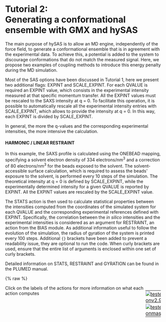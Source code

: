 # Tutorial 2:<br> Generating a conformational ensemble with GMX and hySAS
The main purpose of hySAS is to allow an MD engine, independently of the force field, to generate a conformational ensemble that is in agreement with the experimental data. To achieve this, a potential is added to the system to discourage conformations that do not match the measured signal. Here, we propose two examples of coupling methods to introduce this energy penalty during the MD simulation.

Most of the SAS options have been discussed in Tutorial 1, here we present two additional flags: EXPINT and SCALE_EXPINT. For each QVALUE is required an EXPINT value, which consists in the experimental intensity measured at that specific momentum transfer. All the EXPINT values must be rescaled to the SAXS intensity at q = 0. To facilitate this operation, it is possible to automatically rescale all the experimental intensity entries with SCALE_EXPINT, which allows to provide the intensity at q = 0. In this way, each EXPINT is divided by SCALE_EXPINT.

In general, the more the q-values and the corresponding experimental intensities, the more intensive the calculation.

#### HARMONIC / LINEAR RESTRAINT

In this example, the SAXS profile is calculated using the ONEBEAD mapping, specifying a solvent electron density of 334 electrons/nm<sup>3</sup> and a correction of 80 electrons/nm<sup>3</sup> for the beads exposed to the solvent. The solvent-accessible surface calculation, which is required to assess the beads' exposure to the solvent, is performed every 10 steps of the simulation. The theoretical intensity at q = 0 is defined by SCALE_EXPINT, while the experimentally determined intensity for a given QVALUE is reported by EXPINT. All the EXPINT values are rescaled by the SCALE_EXPINT value.

The STATS action is then used to calculate statistical properties between the intensities computed from the coordinates of the simulated system for each QVALUE and the corresponding experimental references defined with EXPINT. Specifically, the correlation between the *in silico* intensities and the experimental intensities is considered as an argument for RESTRAINT, an action from the BIAS module. As additional information useful to follow the evolution of the simulation, the radius of gyration of the system is printed every 100 steps. Additional `{}` brackets have been added to prevent a readability issue, they are optional to run the code. When curly brackets are used, ensure that the entire list of arguments is enclosed within one set of curly brackets.

Detailed information on STATS, RESTRAINT and GYRATION can be found in the PLUMED manual.

{% raw %}
<div style="width: 100%; float:left">
<div style="width: 90%; float:left" id="value_details_02.md_working_1.dat"> Click on the labels of the actions for more information on what each action computes </div>
<div style="width: 10%; float:left"><table><tr><td style="padding:1px"><a href="02.md_working_1.dat.plumed.stderr"><img src="https://img.shields.io/badge/v2.9-passing-green.svg" alt="tested onv2.9" /></a></td></tr><tr><td style="padding:1px"><a href="02.md_working_1.dat.plumed_master.stderr"><img src="https://img.shields.io/badge/master-passing-green.svg" alt="tested onmaster" /></a></td></tr></table></div></div>
<pre style="width=97%;">
<div class="tooltip" style="color:green">MOLINFO<div class="right">This command is used to provide information on the molecules that are present in your system. <a href="https://www.plumed.org/doc-master/user-doc/html/_m_o_l_i_n_f_o.html" style="color:green">More details</a><i></i></div></div> <div class="tooltip">STRUCTURE<div class="right">a file in pdb format containing a reference structure<i></i></div></div>=template_AA.pdb
<br/><span id="02.md_working_1.datdefSAXS_short"><span style="display:none;" id="02.md_working_1.dat">The MOLINFO action with label <b></b> calculates something</span><div class="tooltip" style="color:green">SAXS<div class="right">Calculates SAXS intensity. This action has <a class="toggler" href='javascript:;' onclick='toggleDisplay("02.md_working_1.datdefSAXS");'>hidden defaults</a>. <a href="https://www.plumed.org/doc-master/user-doc/html/_s_a_x_s.html">More details</a><i></i></div></div> ...
        <div class="tooltip">LABEL<div class="right">a label for the action so that its output can be referenced in the input to other actions<i></i></div></div>=<b name="02.md_working_1.datSAXS" onclick='showPath("02.md_working_1.dat","02.md_working_1.datSAXS","02.md_working_1.datSAXS","black")'>SAXS</b><span style="display:none;" id="02.md_working_1.datSAXS">The SAXS action with label <b>SAXS</b> calculates the following quantities:<table  align="center" frame="void" width="95%" cellpadding="5%"><tr><td width="5%"><b> Quantity </b>  </td><td width="5%"><b> Type </b>  </td><td><b> Description </b> </td></tr><tr><td width="5%">SAXS.q-0</td><td width="5%"><font color="black">scalar</font></td><td>The # SAXS of q  This is the 0th of these quantities</td></tr><tr><td width="5%">SAXS.q-1</td><td width="5%"><font color="black">scalar</font></td><td>The # SAXS of q  This is the 1th of these quantities</td></tr><tr><td width="5%">SAXS.q-2</td><td width="5%"><font color="black">scalar</font></td><td>The # SAXS of q  This is the 2th of these quantities</td></tr><tr><td width="5%">SAXS.q-3</td><td width="5%"><font color="black">scalar</font></td><td>The # SAXS of q  This is the 3th of these quantities</td></tr><tr><td width="5%">SAXS.q-4</td><td width="5%"><font color="black">scalar</font></td><td>The # SAXS of q  This is the 4th of these quantities</td></tr><tr><td width="5%">SAXS.q-5</td><td width="5%"><font color="black">scalar</font></td><td>The # SAXS of q  This is the 5th of these quantities</td></tr><tr><td width="5%">SAXS.q-6</td><td width="5%"><font color="black">scalar</font></td><td>The # SAXS of q  This is the 6th of these quantities</td></tr><tr><td width="5%">SAXS.q-7</td><td width="5%"><font color="black">scalar</font></td><td>The # SAXS of q  This is the 7th of these quantities</td></tr><tr><td width="5%">SAXS.q-8</td><td width="5%"><font color="black">scalar</font></td><td>The # SAXS of q  This is the 8th of these quantities</td></tr><tr><td width="5%">SAXS.q-9</td><td width="5%"><font color="black">scalar</font></td><td>The # SAXS of q  This is the 9th of these quantities</td></tr><tr><td width="5%">SAXS.q-10</td><td width="5%"><font color="black">scalar</font></td><td>The # SAXS of q  This is the 10th of these quantities</td></tr><tr><td width="5%">SAXS.q-11</td><td width="5%"><font color="black">scalar</font></td><td>The # SAXS of q  This is the 11th of these quantities</td></tr><tr><td width="5%">SAXS.q-12</td><td width="5%"><font color="black">scalar</font></td><td>The # SAXS of q  This is the 12th of these quantities</td></tr><tr><td width="5%">SAXS.exp-0</td><td width="5%"><font color="black">scalar</font></td><td>The # experimental intensity  This is the 0th of these quantities</td></tr><tr><td width="5%">SAXS.exp-1</td><td width="5%"><font color="black">scalar</font></td><td>The # experimental intensity  This is the 1th of these quantities</td></tr><tr><td width="5%">SAXS.exp-2</td><td width="5%"><font color="black">scalar</font></td><td>The # experimental intensity  This is the 2th of these quantities</td></tr><tr><td width="5%">SAXS.exp-3</td><td width="5%"><font color="black">scalar</font></td><td>The # experimental intensity  This is the 3th of these quantities</td></tr><tr><td width="5%">SAXS.exp-4</td><td width="5%"><font color="black">scalar</font></td><td>The # experimental intensity  This is the 4th of these quantities</td></tr><tr><td width="5%">SAXS.exp-5</td><td width="5%"><font color="black">scalar</font></td><td>The # experimental intensity  This is the 5th of these quantities</td></tr><tr><td width="5%">SAXS.exp-6</td><td width="5%"><font color="black">scalar</font></td><td>The # experimental intensity  This is the 6th of these quantities</td></tr><tr><td width="5%">SAXS.exp-7</td><td width="5%"><font color="black">scalar</font></td><td>The # experimental intensity  This is the 7th of these quantities</td></tr><tr><td width="5%">SAXS.exp-8</td><td width="5%"><font color="black">scalar</font></td><td>The # experimental intensity  This is the 8th of these quantities</td></tr><tr><td width="5%">SAXS.exp-9</td><td width="5%"><font color="black">scalar</font></td><td>The # experimental intensity  This is the 9th of these quantities</td></tr><tr><td width="5%">SAXS.exp-10</td><td width="5%"><font color="black">scalar</font></td><td>The # experimental intensity  This is the 10th of these quantities</td></tr><tr><td width="5%">SAXS.exp-11</td><td width="5%"><font color="black">scalar</font></td><td>The # experimental intensity  This is the 11th of these quantities</td></tr><tr><td width="5%">SAXS.exp-12</td><td width="5%"><font color="black">scalar</font></td><td>The # experimental intensity  This is the 12th of these quantities</td></tr></table></span>
        <div class="tooltip">ATOMS<div class="right">The atoms to be included in the calculation, e<i></i></div></div>=1-11878
        <div class="tooltip">ONEBEAD<div class="right"> calculate SAXS for a single bead model<i></i></div></div>
        <div class="tooltip">TEMPLATE<div class="right"> A PDB file is required for ONEBEAD mapping<i></i></div></div>=template_AA.pdb
        <span style="color:blue" class="comment">#GPU            #This flag requires PLUMED to be compiled with Arrayfire</span>
        <div class="tooltip">SOLVDENS<div class="right"> Density of the solvent to be used for the correction of atomistic form factors<i></i></div></div>=0.334
        <div class="tooltip">SOLVATION_CORRECTION<div class="right"> Solvation layer electron density correction (ONEBEAD only)<i></i></div></div>=0.080
        <div class="tooltip">SOLVATION_STRIDE<div class="right"> Number of steps between every new residues solvation estimation via LCPO (ONEBEAD only)<i></i></div></div>=10
        <div class="tooltip">SASA_CUTOFF<div class="right"> SASA value to consider a residue as exposed to the solvent (ONEBEAD only)<i></i></div></div>=0.7
        <div class="tooltip">SCALE_EXPINT<div class="right"> Scaling value for experimental data normalization<i></i></div></div>=0.281543E+00

<div class="tooltip">QVALUE1<div class="right">Selected scattering lengths in inverse angstroms are given as QVALUE1, QVALUE2, <i></i></div></div>=0.00444189      <div class="tooltip">EXPINT1<div class="right">Add an experimental value for each q value<i></i></div></div>=0.279832E+00
<div class="tooltip">QVALUE2<div class="right">Selected scattering lengths in inverse angstroms are given as QVALUE1, QVALUE2, <i></i></div></div>=0.0133257       <div class="tooltip">EXPINT2<div class="right">Add an experimental value for each q value<i></i></div></div>=0.266507E+00
<div class="tooltip">QVALUE3<div class="right">Selected scattering lengths in inverse angstroms are given as QVALUE1, QVALUE2, <i></i></div></div>=0.0222823       <div class="tooltip">EXPINT3<div class="right">Add an experimental value for each q value<i></i></div></div>=0.241456E+00
<div class="tooltip">QVALUE4<div class="right">Selected scattering lengths in inverse angstroms are given as QVALUE1, QVALUE2, <i></i></div></div>=0.0312965       <div class="tooltip">EXPINT4<div class="right">Add an experimental value for each q value<i></i></div></div>=0.207871E+00
<div class="tooltip">QVALUE5<div class="right">Selected scattering lengths in inverse angstroms are given as QVALUE1, QVALUE2, <i></i></div></div>=0.0402661       <div class="tooltip">EXPINT5<div class="right">Add an experimental value for each q value<i></i></div></div>=0.170297E+00
<div class="tooltip">QVALUE6<div class="right">Selected scattering lengths in inverse angstroms are given as QVALUE1, QVALUE2, <i></i></div></div>=0.0534267       <div class="tooltip">EXPINT6<div class="right">Add an experimental value for each q value<i></i></div></div>=0.116142E+00
<div class="tooltip">QVALUE7<div class="right">Selected scattering lengths in inverse angstroms are given as QVALUE1, QVALUE2, <i></i></div></div>=0.0786047       <div class="tooltip">EXPINT7<div class="right">Add an experimental value for each q value<i></i></div></div>=0.427377E-01
<div class="tooltip">QVALUE8<div class="right">Selected scattering lengths in inverse angstroms are given as QVALUE1, QVALUE2, <i></i></div></div>=0.103746        <div class="tooltip">EXPINT8<div class="right">Add an experimental value for each q value<i></i></div></div>=0.143592E-01
<div class="tooltip">QVALUE9<div class="right">Selected scattering lengths in inverse angstroms are given as QVALUE1, QVALUE2, <i></i></div></div>=0.128888        <div class="tooltip">EXPINT9<div class="right">Add an experimental value for each q value<i></i></div></div>=0.775681E-02
<div class="tooltip">QVALUE10<div class="right">Selected scattering lengths in inverse angstroms are given as QVALUE1, QVALUE2, <i></i></div></div>=0.153991       <div class="tooltip">EXPINT10<div class="right">Add an experimental value for each q value<i></i></div></div>=0.564444E-02
<div class="tooltip">QVALUE11<div class="right">Selected scattering lengths in inverse angstroms are given as QVALUE1, QVALUE2, <i></i></div></div>=0.179113       <div class="tooltip">EXPINT11<div class="right">Add an experimental value for each q value<i></i></div></div>=0.395988E-02
<div class="tooltip">QVALUE12<div class="right">Selected scattering lengths in inverse angstroms are given as QVALUE1, QVALUE2, <i></i></div></div>=0.20428        <div class="tooltip">EXPINT12<div class="right">Add an experimental value for each q value<i></i></div></div>=0.324523E-02
<div class="tooltip">QVALUE13<div class="right">Selected scattering lengths in inverse angstroms are given as QVALUE1, QVALUE2, <i></i></div></div>=0.229423       <div class="tooltip">EXPINT13<div class="right">Add an experimental value for each q value<i></i></div></div>=0.321736E-02
... SAXS
</span><span id="02.md_working_1.datdefSAXS_long" style="display:none;"><div class="tooltip" style="color:green">SAXS<div class="right">Calculates SAXS intensity. This action uses the <a class="toggler" href='javascript:;' onclick='toggleDisplay("02.md_working_1.datdefSAXS");'>defaults shown here</a>. <a href="https://www.plumed.org/doc-master/user-doc/html/_s_a_x_s.html">More details</a><i></i></div></div> ...
        <div class="tooltip">LABEL<div class="right">a label for the action so that its output can be referenced in the input to other actions<i></i></div></div>=<b name="02.md_working_1.datSAXS" onclick='showPath("02.md_working_1.dat","02.md_working_1.datSAXS","02.md_working_1.datSAXS","black")'>SAXS</b>
        <div class="tooltip">ATOMS<div class="right">The atoms to be included in the calculation, e<i></i></div></div>=1-11878
        <div class="tooltip">ONEBEAD<div class="right"> calculate SAXS for a single bead model<i></i></div></div>
        <div class="tooltip">TEMPLATE<div class="right"> A PDB file is required for ONEBEAD mapping<i></i></div></div>=template_AA.pdb
        <span style="color:blue" class="comment">#GPU            #This flag requires PLUMED to be compiled with Arrayfire</span>
        <div class="tooltip">SOLVDENS<div class="right"> Density of the solvent to be used for the correction of atomistic form factors<i></i></div></div>=0.334
        <div class="tooltip">SOLVATION_CORRECTION<div class="right"> Solvation layer electron density correction (ONEBEAD only)<i></i></div></div>=0.080
        <div class="tooltip">SOLVATION_STRIDE<div class="right"> Number of steps between every new residues solvation estimation via LCPO (ONEBEAD only)<i></i></div></div>=10
        <div class="tooltip">SASA_CUTOFF<div class="right"> SASA value to consider a residue as exposed to the solvent (ONEBEAD only)<i></i></div></div>=0.7
        <div class="tooltip">SCALE_EXPINT<div class="right"> Scaling value for experimental data normalization<i></i></div></div>=0.281543E+00

<div class="tooltip">QVALUE1<div class="right">Selected scattering lengths in inverse angstroms are given as QVALUE1, QVALUE2, <i></i></div></div>=0.00444189      <div class="tooltip">EXPINT1<div class="right">Add an experimental value for each q value<i></i></div></div>=0.279832E+00
<div class="tooltip">QVALUE2<div class="right">Selected scattering lengths in inverse angstroms are given as QVALUE1, QVALUE2, <i></i></div></div>=0.0133257       <div class="tooltip">EXPINT2<div class="right">Add an experimental value for each q value<i></i></div></div>=0.266507E+00
<div class="tooltip">QVALUE3<div class="right">Selected scattering lengths in inverse angstroms are given as QVALUE1, QVALUE2, <i></i></div></div>=0.0222823       <div class="tooltip">EXPINT3<div class="right">Add an experimental value for each q value<i></i></div></div>=0.241456E+00
<div class="tooltip">QVALUE4<div class="right">Selected scattering lengths in inverse angstroms are given as QVALUE1, QVALUE2, <i></i></div></div>=0.0312965       <div class="tooltip">EXPINT4<div class="right">Add an experimental value for each q value<i></i></div></div>=0.207871E+00
<div class="tooltip">QVALUE5<div class="right">Selected scattering lengths in inverse angstroms are given as QVALUE1, QVALUE2, <i></i></div></div>=0.0402661       <div class="tooltip">EXPINT5<div class="right">Add an experimental value for each q value<i></i></div></div>=0.170297E+00
<div class="tooltip">QVALUE6<div class="right">Selected scattering lengths in inverse angstroms are given as QVALUE1, QVALUE2, <i></i></div></div>=0.0534267       <div class="tooltip">EXPINT6<div class="right">Add an experimental value for each q value<i></i></div></div>=0.116142E+00
<div class="tooltip">QVALUE7<div class="right">Selected scattering lengths in inverse angstroms are given as QVALUE1, QVALUE2, <i></i></div></div>=0.0786047       <div class="tooltip">EXPINT7<div class="right">Add an experimental value for each q value<i></i></div></div>=0.427377E-01
<div class="tooltip">QVALUE8<div class="right">Selected scattering lengths in inverse angstroms are given as QVALUE1, QVALUE2, <i></i></div></div>=0.103746        <div class="tooltip">EXPINT8<div class="right">Add an experimental value for each q value<i></i></div></div>=0.143592E-01
<div class="tooltip">QVALUE9<div class="right">Selected scattering lengths in inverse angstroms are given as QVALUE1, QVALUE2, <i></i></div></div>=0.128888        <div class="tooltip">EXPINT9<div class="right">Add an experimental value for each q value<i></i></div></div>=0.775681E-02
<div class="tooltip">QVALUE10<div class="right">Selected scattering lengths in inverse angstroms are given as QVALUE1, QVALUE2, <i></i></div></div>=0.153991       <div class="tooltip">EXPINT10<div class="right">Add an experimental value for each q value<i></i></div></div>=0.564444E-02
<div class="tooltip">QVALUE11<div class="right">Selected scattering lengths in inverse angstroms are given as QVALUE1, QVALUE2, <i></i></div></div>=0.179113       <div class="tooltip">EXPINT11<div class="right">Add an experimental value for each q value<i></i></div></div>=0.395988E-02
<div class="tooltip">QVALUE12<div class="right">Selected scattering lengths in inverse angstroms are given as QVALUE1, QVALUE2, <i></i></div></div>=0.20428        <div class="tooltip">EXPINT12<div class="right">Add an experimental value for each q value<i></i></div></div>=0.324523E-02
<div class="tooltip">QVALUE13<div class="right">Selected scattering lengths in inverse angstroms are given as QVALUE1, QVALUE2, <i></i></div></div>=0.229423       <div class="tooltip">EXPINT13<div class="right">Add an experimental value for each q value<i></i></div></div>=0.321736E-02
 <div class="tooltip">NOISETYPE<div class="right"> functional form of the noise (GAUSS,MGAUSS,OUTLIERS,MOUTLIERS,GENERIC)<i></i></div></div>=MGAUSS <div class="tooltip">WRITE_STRIDE<div class="right"> write the status to a file every N steps, this can be used for restart/continuation<i></i></div></div>=10000 <div class="tooltip">OPTSIGMAMEAN<div class="right"> Set to NONE/SEM to manually set sigma mean, or to estimate it on the fly<i></i></div></div>=NONE <div class="tooltip">SIGMA0<div class="right"> initial value of the uncertainty parameter<i></i></div></div>=1.0 <div class="tooltip">SIGMA_MIN<div class="right"> minimum value of the uncertainty parameter<i></i></div></div>=0.0 <div class="tooltip">SIGMA_MAX<div class="right"> maximum value of the uncertainty parameter<i></i></div></div>=10 <div class="tooltip">DEVICEID<div class="right"> Identifier of the GPU to be used<i></i></div></div>=-1 <div class="tooltip">DEUTER_CONC<div class="right"> Fraction of deuterated solvent<i></i></div></div>=0 <div class="tooltip">N<div class="right"> Number of points in the resolution function integral<i></i></div></div>=10
... SAXS
</span><br/><span style="color:blue" class="comment">#### INFO  ####</span>
<b name="02.md_working_1.datst_saxs" onclick='showPath("02.md_working_1.dat","02.md_working_1.datst_saxs","02.md_working_1.datst_saxs","black")'>st_saxs</b><span style="display:none;" id="02.md_working_1.datst_saxs">The STATS action with label <b>st_saxs</b> calculates the following quantities:<table  align="center" frame="void" width="95%" cellpadding="5%"><tr><td width="5%"><b> Quantity </b>  </td><td width="5%"><b> Type </b>  </td><td><b> Description </b> </td></tr><tr><td width="5%">st_saxs.sqdevsum</td><td width="5%"><font color="black">scalar</font></td><td>the sum of the squared deviations between arguments and parameters</td></tr><tr><td width="5%">st_saxs.corr</td><td width="5%"><font color="black">scalar</font></td><td>the correlation between arguments and parameters</td></tr><tr><td width="5%">st_saxs.slope</td><td width="5%"><font color="black">scalar</font></td><td>the slope of a linear fit between arguments and parameters</td></tr><tr><td width="5%">st_saxs.intercept</td><td width="5%"><font color="black">scalar</font></td><td>the intercept of a linear fit between arguments and parameters</td></tr></table></span>: <div class="tooltip" style="color:green">STATS<div class="right">Calculates statistical properties of a set of collective variables with respect to a set of reference values. <a href="https://www.plumed.org/doc-master/user-doc/html/_s_t_a_t_s.html" style="color:green">More details</a><i></i></div></div> <div class="tooltip">ARG<div class="right">the input for this action is the scalar output from one or more other actions<i></i></div></div>={(SAXS\.q-.*)} <div class="tooltip">PARARG<div class="right">the input for this action is the scalar output from one or more other actions without derivatives<i></i></div></div>={(SAXS\.exp-.*)}
<b name="02.md_working_1.datrg_saxs" onclick='showPath("02.md_working_1.dat","02.md_working_1.datrg_saxs","02.md_working_1.datrg_saxs","black")'>rg_saxs</b><span style="display:none;" id="02.md_working_1.datrg_saxs">The GYRATION action with label <b>rg_saxs</b> calculates the following quantities:<table  align="center" frame="void" width="95%" cellpadding="5%"><tr><td width="5%"><b> Quantity </b>  </td><td width="5%"><b> Type </b>  </td><td><b> Description </b> </td></tr><tr><td width="5%">rg_saxs</td><td width="5%"><font color="black">scalar</font></td><td>the radius of gyration</td></tr></table></span>: <div class="tooltip" style="color:green">GYRATION<div class="right">Calculate the radius of gyration, or other properties related to it. <a href="https://www.plumed.org/doc-master/user-doc/html/_g_y_r_a_t_i_o_n.html" style="color:green">More details</a><i></i></div></div> <div class="tooltip">TYPE<div class="right"> The type of calculation relative to the Gyration Tensor you want to perform<i></i></div></div>=RADIUS <div class="tooltip">ATOMS<div class="right">the group of atoms that you are calculating the Gyration Tensor for<i></i></div></div>=1-11878
<br/><span style="color:blue" class="comment">#### RESTRAINTS ####</span>
<div class="tooltip" style="color:green">RESTRAINT<div class="right">Adds harmonic and/or linear restraints on one or more variables. <a href="https://www.plumed.org/doc-master/user-doc/html/_r_e_s_t_r_a_i_n_t.html" style="color:green">More details</a><i></i></div></div> <div class="tooltip">ARG<div class="right">the arguments on which the bias is acting<i></i></div></div>=<b name="02.md_working_1.datst_saxs">st_saxs.corr</b> <div class="tooltip">AT<div class="right">the position of the restraint<i></i></div></div>=1 <div class="tooltip">KAPPA<div class="right"> specifies that the restraint is harmonic and what the values of the force constants on each of the variables are<i></i></div></div>=0 <div class="tooltip">SLOPE<div class="right"> specifies that the restraint is linear and what the values of the force constants on each of the variables are<i></i></div></div>=-10000
<br/><span style="color:blue" class="comment">#### OUT ####</span>
<div class="tooltip" style="color:green">PRINT<div class="right">Print quantities to a file. <a href="https://www.plumed.org/doc-master/user-doc/html/_p_r_i_n_t.html" style="color:green">More details</a><i></i></div></div> <div class="tooltip">ARG<div class="right">the input for this action is the scalar output from one or more other actions<i></i></div></div>=<b name="02.md_working_1.datrg_saxs">rg_saxs</b> <div class="tooltip">STRIDE<div class="right"> the frequency with which the quantities of interest should be output<i></i></div></div>=100 <div class="tooltip">FILE<div class="right">the name of the file on which to output these quantities<i></i></div></div>=GYRATION
<div class="tooltip" style="color:green">PRINT<div class="right">Print quantities to a file. <a href="https://www.plumed.org/doc-master/user-doc/html/_p_r_i_n_t.html" style="color:green">More details</a><i></i></div></div> <div class="tooltip">ARG<div class="right">the input for this action is the scalar output from one or more other actions<i></i></div></div>={st_saxs.*,(SAXS\.q-.*),(SAXS\.exp-.*)} <div class="tooltip">STRIDE<div class="right"> the frequency with which the quantities of interest should be output<i></i></div></div>=100 <div class="tooltip">FILE<div class="right">the name of the file on which to output these quantities<i></i></div></div>=STAT_SAXS
<div class="tooltip" style="color:green">PRINT<div class="right">Print quantities to a file. <a href="https://www.plumed.org/doc-master/user-doc/html/_p_r_i_n_t.html" style="color:green">More details</a><i></i></div></div> <div class="tooltip">ARG<div class="right">the input for this action is the scalar output from one or more other actions<i></i></div></div>={(SAXS\.q-.*)} <div class="tooltip">STRIDE<div class="right"> the frequency with which the quantities of interest should be output<i></i></div></div>=100 <div class="tooltip">FILE<div class="right">the name of the file on which to output these quantities<i></i></div></div>=SAXSINT
<div class="tooltip" style="color:green">PRINT<div class="right">Print quantities to a file. <a href="https://www.plumed.org/doc-master/user-doc/html/_p_r_i_n_t.html" style="color:green">More details</a><i></i></div></div> <div class="tooltip">ARG<div class="right">the input for this action is the scalar output from one or more other actions<i></i></div></div>=<b name="02.md_working_1.datst_saxs">st_saxs.corr</b> <div class="tooltip">STRIDE<div class="right"> the frequency with which the quantities of interest should be output<i></i></div></div>=100 <div class="tooltip">FILE<div class="right">the name of the file on which to output these quantities<i></i></div></div>=CORRELATION
</pre>
 {% endraw %} 

#### METAINFERENCE
Changing the coupling method does not affect the main SAXS/SANS actions, which remain unchanged. In this example we use metainference, a Bayesian replica-averaging framework that restrain the average predicted data, in this case the SAXS signal calculated from the system coordinates, to be close to the experimental observable, generating an ensemble in accordance to the maximum entropy principle. METAINFERENCE is part of the ISDB module, see the PLUMED manual and the [manuscript](https://doi.org/10.1126/sciadv.1501177) for full details.

Unlike the previous example, we do not use the SCALE_EXPINT flag because the EXPINT values have already been rescaled. In both the examples the maximum momentum transfer accepted for the ONEBEAD mapping is 0.3 Å<sup>-1</sup>.

{% raw %}
<div style="width: 100%; float:left">
<div style="width: 90%; float:left" id="value_details_02.md_working_2.dat"> Click on the labels of the actions for more information on what each action computes </div>
<div style="width: 10%; float:left"><table><tr><td style="padding:1px"><a href="02.md_working_2.dat.plumed.stderr"><img src="https://img.shields.io/badge/v2.9-passing-green.svg" alt="tested onv2.9" /></a></td></tr><tr><td style="padding:1px"><a href="02.md_working_2.dat.plumed_master.stderr"><img src="https://img.shields.io/badge/master-passing-green.svg" alt="tested onmaster" /></a></td></tr></table></div></div>
<pre style="width=97%;">
<div class="tooltip" style="color:green">MOLINFO<div class="right">This command is used to provide information on the molecules that are present in your system. <a href="https://www.plumed.org/doc-master/user-doc/html/_m_o_l_i_n_f_o.html" style="color:green">More details</a><i></i></div></div> <div class="tooltip">STRUCTURE<div class="right">a file in pdb format containing a reference structure<i></i></div></div>=template_AA.pdb
<br/><span id="02.md_working_2.datdefsaxsdata_short"><span style="display:none;" id="02.md_working_2.dat">The MOLINFO action with label <b></b> calculates something</span><div class="tooltip" style="color:green">SAXS<div class="right">Calculates SAXS intensity. This action has <a class="toggler" href='javascript:;' onclick='toggleDisplay("02.md_working_2.datdefsaxsdata");'>hidden defaults</a>. <a href="https://www.plumed.org/doc-master/user-doc/html/_s_a_x_s.html">More details</a><i></i></div></div> ...
        <div class="tooltip">LABEL<div class="right">a label for the action so that its output can be referenced in the input to other actions<i></i></div></div>=<b name="02.md_working_2.datsaxsdata" onclick='showPath("02.md_working_2.dat","02.md_working_2.datsaxsdata","02.md_working_2.datsaxsdata","black")'>saxsdata</b><span style="display:none;" id="02.md_working_2.datsaxsdata">The SAXS action with label <b>saxsdata</b> calculates the following quantities:<table  align="center" frame="void" width="95%" cellpadding="5%"><tr><td width="5%"><b> Quantity </b>  </td><td width="5%"><b> Type </b>  </td><td><b> Description </b> </td></tr><tr><td width="5%">saxsdata.q-0</td><td width="5%"><font color="black">scalar</font></td><td>The # SAXS of q  This is the 0th of these quantities</td></tr><tr><td width="5%">saxsdata.q-1</td><td width="5%"><font color="black">scalar</font></td><td>The # SAXS of q  This is the 1th of these quantities</td></tr><tr><td width="5%">saxsdata.q-2</td><td width="5%"><font color="black">scalar</font></td><td>The # SAXS of q  This is the 2th of these quantities</td></tr><tr><td width="5%">saxsdata.q-3</td><td width="5%"><font color="black">scalar</font></td><td>The # SAXS of q  This is the 3th of these quantities</td></tr><tr><td width="5%">saxsdata.q-4</td><td width="5%"><font color="black">scalar</font></td><td>The # SAXS of q  This is the 4th of these quantities</td></tr><tr><td width="5%">saxsdata.q-5</td><td width="5%"><font color="black">scalar</font></td><td>The # SAXS of q  This is the 5th of these quantities</td></tr><tr><td width="5%">saxsdata.q-6</td><td width="5%"><font color="black">scalar</font></td><td>The # SAXS of q  This is the 6th of these quantities</td></tr><tr><td width="5%">saxsdata.q-7</td><td width="5%"><font color="black">scalar</font></td><td>The # SAXS of q  This is the 7th of these quantities</td></tr><tr><td width="5%">saxsdata.q-8</td><td width="5%"><font color="black">scalar</font></td><td>The # SAXS of q  This is the 8th of these quantities</td></tr><tr><td width="5%">saxsdata.q-9</td><td width="5%"><font color="black">scalar</font></td><td>The # SAXS of q  This is the 9th of these quantities</td></tr><tr><td width="5%">saxsdata.q-10</td><td width="5%"><font color="black">scalar</font></td><td>The # SAXS of q  This is the 10th of these quantities</td></tr><tr><td width="5%">saxsdata.q-11</td><td width="5%"><font color="black">scalar</font></td><td>The # SAXS of q  This is the 11th of these quantities</td></tr><tr><td width="5%">saxsdata.q-12</td><td width="5%"><font color="black">scalar</font></td><td>The # SAXS of q  This is the 12th of these quantities</td></tr><tr><td width="5%">saxsdata.q-13</td><td width="5%"><font color="black">scalar</font></td><td>The # SAXS of q  This is the 13th of these quantities</td></tr><tr><td width="5%">saxsdata.q-14</td><td width="5%"><font color="black">scalar</font></td><td>The # SAXS of q  This is the 14th of these quantities</td></tr><tr><td width="5%">saxsdata.q-15</td><td width="5%"><font color="black">scalar</font></td><td>The # SAXS of q  This is the 15th of these quantities</td></tr><tr><td width="5%">saxsdata.q-16</td><td width="5%"><font color="black">scalar</font></td><td>The # SAXS of q  This is the 16th of these quantities</td></tr><tr><td width="5%">saxsdata.exp-0</td><td width="5%"><font color="black">scalar</font></td><td>The # experimental intensity  This is the 0th of these quantities</td></tr><tr><td width="5%">saxsdata.exp-1</td><td width="5%"><font color="black">scalar</font></td><td>The # experimental intensity  This is the 1th of these quantities</td></tr><tr><td width="5%">saxsdata.exp-2</td><td width="5%"><font color="black">scalar</font></td><td>The # experimental intensity  This is the 2th of these quantities</td></tr><tr><td width="5%">saxsdata.exp-3</td><td width="5%"><font color="black">scalar</font></td><td>The # experimental intensity  This is the 3th of these quantities</td></tr><tr><td width="5%">saxsdata.exp-4</td><td width="5%"><font color="black">scalar</font></td><td>The # experimental intensity  This is the 4th of these quantities</td></tr><tr><td width="5%">saxsdata.exp-5</td><td width="5%"><font color="black">scalar</font></td><td>The # experimental intensity  This is the 5th of these quantities</td></tr><tr><td width="5%">saxsdata.exp-6</td><td width="5%"><font color="black">scalar</font></td><td>The # experimental intensity  This is the 6th of these quantities</td></tr><tr><td width="5%">saxsdata.exp-7</td><td width="5%"><font color="black">scalar</font></td><td>The # experimental intensity  This is the 7th of these quantities</td></tr><tr><td width="5%">saxsdata.exp-8</td><td width="5%"><font color="black">scalar</font></td><td>The # experimental intensity  This is the 8th of these quantities</td></tr><tr><td width="5%">saxsdata.exp-9</td><td width="5%"><font color="black">scalar</font></td><td>The # experimental intensity  This is the 9th of these quantities</td></tr><tr><td width="5%">saxsdata.exp-10</td><td width="5%"><font color="black">scalar</font></td><td>The # experimental intensity  This is the 10th of these quantities</td></tr><tr><td width="5%">saxsdata.exp-11</td><td width="5%"><font color="black">scalar</font></td><td>The # experimental intensity  This is the 11th of these quantities</td></tr><tr><td width="5%">saxsdata.exp-12</td><td width="5%"><font color="black">scalar</font></td><td>The # experimental intensity  This is the 12th of these quantities</td></tr><tr><td width="5%">saxsdata.exp-13</td><td width="5%"><font color="black">scalar</font></td><td>The # experimental intensity  This is the 13th of these quantities</td></tr><tr><td width="5%">saxsdata.exp-14</td><td width="5%"><font color="black">scalar</font></td><td>The # experimental intensity  This is the 14th of these quantities</td></tr><tr><td width="5%">saxsdata.exp-15</td><td width="5%"><font color="black">scalar</font></td><td>The # experimental intensity  This is the 15th of these quantities</td></tr><tr><td width="5%">saxsdata.exp-16</td><td width="5%"><font color="black">scalar</font></td><td>The # experimental intensity  This is the 16th of these quantities</td></tr><tr><td width="5%">saxsdata.score</td><td width="5%"><font color="black">scalar</font></td><td>the Metainference score</td></tr><tr><td width="5%">saxsdata.neff</td><td width="5%"><font color="black">scalar</font></td><td>effective number of replicas</td></tr><tr><td width="5%">saxsdata.scale</td><td width="5%"><font color="black">scalar</font></td><td>scale parameter</td></tr><tr><td width="5%">saxsdata.acceptScale</td><td width="5%"><font color="black">scalar</font></td><td>MC acceptance for scale value</td></tr><tr><td width="5%">saxsdata.acceptSigma</td><td width="5%"><font color="black">scalar</font></td><td>MC acceptance for sigma values</td></tr><tr><td width="5%">saxsdata.sigmaMean-0</td><td width="5%"><font color="black">scalar</font></td><td>uncertainty in the mean estimate  This is the 0th of these quantities</td></tr><tr><td width="5%">saxsdata.sigma-0</td><td width="5%"><font color="black">scalar</font></td><td>uncertainty parameter  This is the 0th of these quantities</td></tr><tr><td width="5%">saxsdata.sigmaMean-1</td><td width="5%"><font color="black">scalar</font></td><td>uncertainty in the mean estimate  This is the 1th of these quantities</td></tr><tr><td width="5%">saxsdata.sigma-1</td><td width="5%"><font color="black">scalar</font></td><td>uncertainty parameter  This is the 1th of these quantities</td></tr><tr><td width="5%">saxsdata.sigmaMean-2</td><td width="5%"><font color="black">scalar</font></td><td>uncertainty in the mean estimate  This is the 2th of these quantities</td></tr><tr><td width="5%">saxsdata.sigma-2</td><td width="5%"><font color="black">scalar</font></td><td>uncertainty parameter  This is the 2th of these quantities</td></tr><tr><td width="5%">saxsdata.sigmaMean-3</td><td width="5%"><font color="black">scalar</font></td><td>uncertainty in the mean estimate  This is the 3th of these quantities</td></tr><tr><td width="5%">saxsdata.sigma-3</td><td width="5%"><font color="black">scalar</font></td><td>uncertainty parameter  This is the 3th of these quantities</td></tr><tr><td width="5%">saxsdata.sigmaMean-4</td><td width="5%"><font color="black">scalar</font></td><td>uncertainty in the mean estimate  This is the 4th of these quantities</td></tr><tr><td width="5%">saxsdata.sigma-4</td><td width="5%"><font color="black">scalar</font></td><td>uncertainty parameter  This is the 4th of these quantities</td></tr><tr><td width="5%">saxsdata.sigmaMean-5</td><td width="5%"><font color="black">scalar</font></td><td>uncertainty in the mean estimate  This is the 5th of these quantities</td></tr><tr><td width="5%">saxsdata.sigma-5</td><td width="5%"><font color="black">scalar</font></td><td>uncertainty parameter  This is the 5th of these quantities</td></tr><tr><td width="5%">saxsdata.sigmaMean-6</td><td width="5%"><font color="black">scalar</font></td><td>uncertainty in the mean estimate  This is the 6th of these quantities</td></tr><tr><td width="5%">saxsdata.sigma-6</td><td width="5%"><font color="black">scalar</font></td><td>uncertainty parameter  This is the 6th of these quantities</td></tr><tr><td width="5%">saxsdata.sigmaMean-7</td><td width="5%"><font color="black">scalar</font></td><td>uncertainty in the mean estimate  This is the 7th of these quantities</td></tr><tr><td width="5%">saxsdata.sigma-7</td><td width="5%"><font color="black">scalar</font></td><td>uncertainty parameter  This is the 7th of these quantities</td></tr><tr><td width="5%">saxsdata.sigmaMean-8</td><td width="5%"><font color="black">scalar</font></td><td>uncertainty in the mean estimate  This is the 8th of these quantities</td></tr><tr><td width="5%">saxsdata.sigma-8</td><td width="5%"><font color="black">scalar</font></td><td>uncertainty parameter  This is the 8th of these quantities</td></tr><tr><td width="5%">saxsdata.sigmaMean-9</td><td width="5%"><font color="black">scalar</font></td><td>uncertainty in the mean estimate  This is the 9th of these quantities</td></tr><tr><td width="5%">saxsdata.sigma-9</td><td width="5%"><font color="black">scalar</font></td><td>uncertainty parameter  This is the 9th of these quantities</td></tr><tr><td width="5%">saxsdata.sigmaMean-10</td><td width="5%"><font color="black">scalar</font></td><td>uncertainty in the mean estimate  This is the 10th of these quantities</td></tr><tr><td width="5%">saxsdata.sigma-10</td><td width="5%"><font color="black">scalar</font></td><td>uncertainty parameter  This is the 10th of these quantities</td></tr><tr><td width="5%">saxsdata.sigmaMean-11</td><td width="5%"><font color="black">scalar</font></td><td>uncertainty in the mean estimate  This is the 11th of these quantities</td></tr><tr><td width="5%">saxsdata.sigma-11</td><td width="5%"><font color="black">scalar</font></td><td>uncertainty parameter  This is the 11th of these quantities</td></tr><tr><td width="5%">saxsdata.sigmaMean-12</td><td width="5%"><font color="black">scalar</font></td><td>uncertainty in the mean estimate  This is the 12th of these quantities</td></tr><tr><td width="5%">saxsdata.sigma-12</td><td width="5%"><font color="black">scalar</font></td><td>uncertainty parameter  This is the 12th of these quantities</td></tr><tr><td width="5%">saxsdata.sigmaMean-13</td><td width="5%"><font color="black">scalar</font></td><td>uncertainty in the mean estimate  This is the 13th of these quantities</td></tr><tr><td width="5%">saxsdata.sigma-13</td><td width="5%"><font color="black">scalar</font></td><td>uncertainty parameter  This is the 13th of these quantities</td></tr><tr><td width="5%">saxsdata.sigmaMean-14</td><td width="5%"><font color="black">scalar</font></td><td>uncertainty in the mean estimate  This is the 14th of these quantities</td></tr><tr><td width="5%">saxsdata.sigma-14</td><td width="5%"><font color="black">scalar</font></td><td>uncertainty parameter  This is the 14th of these quantities</td></tr><tr><td width="5%">saxsdata.sigmaMean-15</td><td width="5%"><font color="black">scalar</font></td><td>uncertainty in the mean estimate  This is the 15th of these quantities</td></tr><tr><td width="5%">saxsdata.sigma-15</td><td width="5%"><font color="black">scalar</font></td><td>uncertainty parameter  This is the 15th of these quantities</td></tr><tr><td width="5%">saxsdata.sigmaMean-16</td><td width="5%"><font color="black">scalar</font></td><td>uncertainty in the mean estimate  This is the 16th of these quantities</td></tr><tr><td width="5%">saxsdata.sigma-16</td><td width="5%"><font color="black">scalar</font></td><td>uncertainty parameter  This is the 16th of these quantities</td></tr></table></span>
        <div class="tooltip">ATOMS<div class="right">The atoms to be included in the calculation, e<i></i></div></div>=1-11878
        <div class="tooltip">ONEBEAD<div class="right"> calculate SAXS for a single bead model<i></i></div></div>
        <div class="tooltip">TEMPLATE<div class="right"> A PDB file is required for ONEBEAD mapping<i></i></div></div>=template_AA.pdb
        <span style="color:blue" class="comment">#GPU            #This flag requires PLUMED to be compiled with Arrayfire</span>
        <div class="tooltip">SOLVDENS<div class="right"> Density of the solvent to be used for the correction of atomistic form factors<i></i></div></div>=0.334
        <div class="tooltip">SOLVATION_CORRECTION<div class="right"> Solvation layer electron density correction (ONEBEAD only)<i></i></div></div>=0.080
        <div class="tooltip">SOLVATION_STRIDE<div class="right"> Number of steps between every new residues solvation estimation via LCPO (ONEBEAD only)<i></i></div></div>=10
        <div class="tooltip">SASA_CUTOFF<div class="right"> SASA value to consider a residue as exposed to the solvent (ONEBEAD only)<i></i></div></div>=0.7

        <span style="color:blue" class="comment">#QVALUE RANGE 0.01-0.25 (stride: 0.0150014)</span>

        <div class="tooltip">QVALUE1<div class="right">Selected scattering lengths in inverse angstroms are given as QVALUE1, QVALUE2, <i></i></div></div>=0.0101007       <div class="tooltip">EXPINT1<div class="right">Add an experimental value for each q value<i></i></div></div>=0.9655268182607186
        <div class="tooltip">QVALUE2<div class="right">Selected scattering lengths in inverse angstroms are given as QVALUE1, QVALUE2, <i></i></div></div>=0.0251021       <div class="tooltip">EXPINT2<div class="right">Add an experimental value for each q value<i></i></div></div>=0.8074336052768617
        <div class="tooltip">QVALUE3<div class="right">Selected scattering lengths in inverse angstroms are given as QVALUE1, QVALUE2, <i></i></div></div>=0.0401035       <div class="tooltip">EXPINT3<div class="right">Add an experimental value for each q value<i></i></div></div>=0.5867844124283979
        <div class="tooltip">QVALUE4<div class="right">Selected scattering lengths in inverse angstroms are given as QVALUE1, QVALUE2, <i></i></div></div>=0.0551049       <div class="tooltip">EXPINT4<div class="right">Add an experimental value for each q value<i></i></div></div>=0.3778068043742405
        <div class="tooltip">QVALUE5<div class="right">Selected scattering lengths in inverse angstroms are given as QVALUE1, QVALUE2, <i></i></div></div>=0.0701063       <div class="tooltip">EXPINT5<div class="right">Add an experimental value for each q value<i></i></div></div>=0.2199053983683388
        <div class="tooltip">QVALUE6<div class="right">Selected scattering lengths in inverse angstroms are given as QVALUE1, QVALUE2, <i></i></div></div>=0.0851077       <div class="tooltip">EXPINT6<div class="right">Add an experimental value for each q value<i></i></div></div>=0.1176236764450616
        <div class="tooltip">QVALUE7<div class="right">Selected scattering lengths in inverse angstroms are given as QVALUE1, QVALUE2, <i></i></div></div>=0.1001091       <div class="tooltip">EXPINT7<div class="right">Add an experimental value for each q value<i></i></div></div>=0.0598961117861482
        <div class="tooltip">QVALUE8<div class="right">Selected scattering lengths in inverse angstroms are given as QVALUE1, QVALUE2, <i></i></div></div>=0.1151105       <div class="tooltip">EXPINT8<div class="right">Add an experimental value for each q value<i></i></div></div>=0.0320698663426488
        <div class="tooltip">QVALUE9<div class="right">Selected scattering lengths in inverse angstroms are given as QVALUE1, QVALUE2, <i></i></div></div>=0.1301119       <div class="tooltip">EXPINT9<div class="right">Add an experimental value for each q value<i></i></div></div>=0.0197961291442457
        <div class="tooltip">QVALUE10<div class="right">Selected scattering lengths in inverse angstroms are given as QVALUE1, QVALUE2, <i></i></div></div>=0.1451133      <div class="tooltip">EXPINT10<div class="right">Add an experimental value for each q value<i></i></div></div>=0.0131910258635653
        <div class="tooltip">QVALUE11<div class="right">Selected scattering lengths in inverse angstroms are given as QVALUE1, QVALUE2, <i></i></div></div>=0.1601147      <div class="tooltip">EXPINT11<div class="right">Add an experimental value for each q value<i></i></div></div>=0.0090075507724353
        <div class="tooltip">QVALUE12<div class="right">Selected scattering lengths in inverse angstroms are given as QVALUE1, QVALUE2, <i></i></div></div>=0.1751161      <div class="tooltip">EXPINT12<div class="right">Add an experimental value for each q value<i></i></div></div>=0.0070054764797778
        <div class="tooltip">QVALUE13<div class="right">Selected scattering lengths in inverse angstroms are given as QVALUE1, QVALUE2, <i></i></div></div>=0.1901175      <div class="tooltip">EXPINT13<div class="right">Add an experimental value for each q value<i></i></div></div>=0.0060413990626627
        <div class="tooltip">QVALUE14<div class="right">Selected scattering lengths in inverse angstroms are given as QVALUE1, QVALUE2, <i></i></div></div>=0.2051189      <div class="tooltip">EXPINT14<div class="right">Add an experimental value for each q value<i></i></div></div>=0.0049136955389689
        <div class="tooltip">QVALUE15<div class="right">Selected scattering lengths in inverse angstroms are given as QVALUE1, QVALUE2, <i></i></div></div>=0.2201203      <div class="tooltip">EXPINT15<div class="right">Add an experimental value for each q value<i></i></div></div>=0.0039878840479083
        <div class="tooltip">QVALUE16<div class="right">Selected scattering lengths in inverse angstroms are given as QVALUE1, QVALUE2, <i></i></div></div>=0.2351217      <div class="tooltip">EXPINT16<div class="right">Add an experimental value for each q value<i></i></div></div>=0.0037107186252386
        <div class="tooltip">QVALUE17<div class="right">Selected scattering lengths in inverse angstroms are given as QVALUE1, QVALUE2, <i></i></div></div>=0.2501231      <div class="tooltip">EXPINT17<div class="right">Add an experimental value for each q value<i></i></div></div>=0.0033106578718972

        <div class="tooltip">OPTSIGMAMEAN<div class="right"> Set to NONE/SEM to manually set sigma mean, or to estimate it on the fly<i></i></div></div>=SEM_MAX
        <div class="tooltip">SIGMA_MAX_STEPS<div class="right">Number of steps used to optimise SIGMA_MAX, before that the SIGMA_MAX value is used<i></i></div></div>=500000
        <div class="tooltip">AVERAGING<div class="right">Stride for calculation of averaged weights and sigma_mean<i></i></div></div>=500
        <div class="tooltip">DOSCORE<div class="right"> activate metainference<i></i></div></div> <div class="tooltip">SIGMA_MEAN0<div class="right">starting value for the uncertainty in the mean estimate<i></i></div></div>=0.5
        <div class="tooltip">SCALEDATA<div class="right"> Set to TRUE if you want to sample a scaling factor common to all values and replicas<i></i></div></div> <div class="tooltip">SCALE0<div class="right"> initial value of the scaling factor<i></i></div></div>=1.0
        <div class="tooltip">DSCALE<div class="right">maximum MC move of the scaling factor<i></i></div></div>=0.01 <div class="tooltip">SCALE_PRIOR<div class="right"> either FLAT or GAUSSIAN<i></i></div></div>=GAUSSIAN
        <div class="tooltip">SIGMA0<div class="right"> initial value of the uncertainty parameter<i></i></div></div>=0.5 <div class="tooltip">SIGMA_MIN<div class="right"> minimum value of the uncertainty parameter<i></i></div></div>=0.0001 <div class="tooltip">SIGMA_MAX<div class="right"> maximum value of the uncertainty parameter<i></i></div></div>=0.5
        <div class="tooltip">NOISETYPE<div class="right"> functional form of the noise (GAUSS,MGAUSS,OUTLIERS,MOUTLIERS,GENERIC)<i></i></div></div>=MGAUSS
... SAXS
</span><span id="02.md_working_2.datdefsaxsdata_long" style="display:none;"><div class="tooltip" style="color:green">SAXS<div class="right">Calculates SAXS intensity. This action uses the <a class="toggler" href='javascript:;' onclick='toggleDisplay("02.md_working_2.datdefsaxsdata");'>defaults shown here</a>. <a href="https://www.plumed.org/doc-master/user-doc/html/_s_a_x_s.html">More details</a><i></i></div></div> ...
        <div class="tooltip">LABEL<div class="right">a label for the action so that its output can be referenced in the input to other actions<i></i></div></div>=<b name="02.md_working_2.datsaxsdata" onclick='showPath("02.md_working_2.dat","02.md_working_2.datsaxsdata","02.md_working_2.datsaxsdata","black")'>saxsdata</b>
        <div class="tooltip">ATOMS<div class="right">The atoms to be included in the calculation, e<i></i></div></div>=1-11878
        <div class="tooltip">ONEBEAD<div class="right"> calculate SAXS for a single bead model<i></i></div></div>
        <div class="tooltip">TEMPLATE<div class="right"> A PDB file is required for ONEBEAD mapping<i></i></div></div>=template_AA.pdb
        <span style="color:blue" class="comment">#GPU            #This flag requires PLUMED to be compiled with Arrayfire</span>
        <div class="tooltip">SOLVDENS<div class="right"> Density of the solvent to be used for the correction of atomistic form factors<i></i></div></div>=0.334
        <div class="tooltip">SOLVATION_CORRECTION<div class="right"> Solvation layer electron density correction (ONEBEAD only)<i></i></div></div>=0.080
        <div class="tooltip">SOLVATION_STRIDE<div class="right"> Number of steps between every new residues solvation estimation via LCPO (ONEBEAD only)<i></i></div></div>=10
        <div class="tooltip">SASA_CUTOFF<div class="right"> SASA value to consider a residue as exposed to the solvent (ONEBEAD only)<i></i></div></div>=0.7

        <span style="color:blue" class="comment">#QVALUE RANGE 0.01-0.25 (stride: 0.0150014)</span>

        <div class="tooltip">QVALUE1<div class="right">Selected scattering lengths in inverse angstroms are given as QVALUE1, QVALUE2, <i></i></div></div>=0.0101007       <div class="tooltip">EXPINT1<div class="right">Add an experimental value for each q value<i></i></div></div>=0.9655268182607186
        <div class="tooltip">QVALUE2<div class="right">Selected scattering lengths in inverse angstroms are given as QVALUE1, QVALUE2, <i></i></div></div>=0.0251021       <div class="tooltip">EXPINT2<div class="right">Add an experimental value for each q value<i></i></div></div>=0.8074336052768617
        <div class="tooltip">QVALUE3<div class="right">Selected scattering lengths in inverse angstroms are given as QVALUE1, QVALUE2, <i></i></div></div>=0.0401035       <div class="tooltip">EXPINT3<div class="right">Add an experimental value for each q value<i></i></div></div>=0.5867844124283979
        <div class="tooltip">QVALUE4<div class="right">Selected scattering lengths in inverse angstroms are given as QVALUE1, QVALUE2, <i></i></div></div>=0.0551049       <div class="tooltip">EXPINT4<div class="right">Add an experimental value for each q value<i></i></div></div>=0.3778068043742405
        <div class="tooltip">QVALUE5<div class="right">Selected scattering lengths in inverse angstroms are given as QVALUE1, QVALUE2, <i></i></div></div>=0.0701063       <div class="tooltip">EXPINT5<div class="right">Add an experimental value for each q value<i></i></div></div>=0.2199053983683388
        <div class="tooltip">QVALUE6<div class="right">Selected scattering lengths in inverse angstroms are given as QVALUE1, QVALUE2, <i></i></div></div>=0.0851077       <div class="tooltip">EXPINT6<div class="right">Add an experimental value for each q value<i></i></div></div>=0.1176236764450616
        <div class="tooltip">QVALUE7<div class="right">Selected scattering lengths in inverse angstroms are given as QVALUE1, QVALUE2, <i></i></div></div>=0.1001091       <div class="tooltip">EXPINT7<div class="right">Add an experimental value for each q value<i></i></div></div>=0.0598961117861482
        <div class="tooltip">QVALUE8<div class="right">Selected scattering lengths in inverse angstroms are given as QVALUE1, QVALUE2, <i></i></div></div>=0.1151105       <div class="tooltip">EXPINT8<div class="right">Add an experimental value for each q value<i></i></div></div>=0.0320698663426488
        <div class="tooltip">QVALUE9<div class="right">Selected scattering lengths in inverse angstroms are given as QVALUE1, QVALUE2, <i></i></div></div>=0.1301119       <div class="tooltip">EXPINT9<div class="right">Add an experimental value for each q value<i></i></div></div>=0.0197961291442457
        <div class="tooltip">QVALUE10<div class="right">Selected scattering lengths in inverse angstroms are given as QVALUE1, QVALUE2, <i></i></div></div>=0.1451133      <div class="tooltip">EXPINT10<div class="right">Add an experimental value for each q value<i></i></div></div>=0.0131910258635653
        <div class="tooltip">QVALUE11<div class="right">Selected scattering lengths in inverse angstroms are given as QVALUE1, QVALUE2, <i></i></div></div>=0.1601147      <div class="tooltip">EXPINT11<div class="right">Add an experimental value for each q value<i></i></div></div>=0.0090075507724353
        <div class="tooltip">QVALUE12<div class="right">Selected scattering lengths in inverse angstroms are given as QVALUE1, QVALUE2, <i></i></div></div>=0.1751161      <div class="tooltip">EXPINT12<div class="right">Add an experimental value for each q value<i></i></div></div>=0.0070054764797778
        <div class="tooltip">QVALUE13<div class="right">Selected scattering lengths in inverse angstroms are given as QVALUE1, QVALUE2, <i></i></div></div>=0.1901175      <div class="tooltip">EXPINT13<div class="right">Add an experimental value for each q value<i></i></div></div>=0.0060413990626627
        <div class="tooltip">QVALUE14<div class="right">Selected scattering lengths in inverse angstroms are given as QVALUE1, QVALUE2, <i></i></div></div>=0.2051189      <div class="tooltip">EXPINT14<div class="right">Add an experimental value for each q value<i></i></div></div>=0.0049136955389689
        <div class="tooltip">QVALUE15<div class="right">Selected scattering lengths in inverse angstroms are given as QVALUE1, QVALUE2, <i></i></div></div>=0.2201203      <div class="tooltip">EXPINT15<div class="right">Add an experimental value for each q value<i></i></div></div>=0.0039878840479083
        <div class="tooltip">QVALUE16<div class="right">Selected scattering lengths in inverse angstroms are given as QVALUE1, QVALUE2, <i></i></div></div>=0.2351217      <div class="tooltip">EXPINT16<div class="right">Add an experimental value for each q value<i></i></div></div>=0.0037107186252386
        <div class="tooltip">QVALUE17<div class="right">Selected scattering lengths in inverse angstroms are given as QVALUE1, QVALUE2, <i></i></div></div>=0.2501231      <div class="tooltip">EXPINT17<div class="right">Add an experimental value for each q value<i></i></div></div>=0.0033106578718972

        <div class="tooltip">OPTSIGMAMEAN<div class="right"> Set to NONE/SEM to manually set sigma mean, or to estimate it on the fly<i></i></div></div>=SEM_MAX
        <div class="tooltip">SIGMA_MAX_STEPS<div class="right">Number of steps used to optimise SIGMA_MAX, before that the SIGMA_MAX value is used<i></i></div></div>=500000
        <div class="tooltip">AVERAGING<div class="right">Stride for calculation of averaged weights and sigma_mean<i></i></div></div>=500
        <div class="tooltip">DOSCORE<div class="right"> activate metainference<i></i></div></div> <div class="tooltip">SIGMA_MEAN0<div class="right">starting value for the uncertainty in the mean estimate<i></i></div></div>=0.5
        <div class="tooltip">SCALEDATA<div class="right"> Set to TRUE if you want to sample a scaling factor common to all values and replicas<i></i></div></div> <div class="tooltip">SCALE0<div class="right"> initial value of the scaling factor<i></i></div></div>=1.0
        <div class="tooltip">DSCALE<div class="right">maximum MC move of the scaling factor<i></i></div></div>=0.01 <div class="tooltip">SCALE_PRIOR<div class="right"> either FLAT or GAUSSIAN<i></i></div></div>=GAUSSIAN
        <div class="tooltip">SIGMA0<div class="right"> initial value of the uncertainty parameter<i></i></div></div>=0.5 <div class="tooltip">SIGMA_MIN<div class="right"> minimum value of the uncertainty parameter<i></i></div></div>=0.0001 <div class="tooltip">SIGMA_MAX<div class="right"> maximum value of the uncertainty parameter<i></i></div></div>=0.5
        <div class="tooltip">NOISETYPE<div class="right"> functional form of the noise (GAUSS,MGAUSS,OUTLIERS,MOUTLIERS,GENERIC)<i></i></div></div>=MGAUSS
 <div class="tooltip">WRITE_STRIDE<div class="right"> write the status to a file every N steps, this can be used for restart/continuation<i></i></div></div>=10000 <div class="tooltip">DEVICEID<div class="right"> Identifier of the GPU to be used<i></i></div></div>=-1 <div class="tooltip">SCALE_EXPINT<div class="right"> Scaling value for experimental data normalization<i></i></div></div>=1.0 <div class="tooltip">DEUTER_CONC<div class="right"> Fraction of deuterated solvent<i></i></div></div>=0 <div class="tooltip">N<div class="right"> Number of points in the resolution function integral<i></i></div></div>=10
... SAXS
</span><br/><span style="color:blue" class="comment">#### METAINFERENCE ####</span>
<b name="02.md_working_2.datsaxsbias" onclick='showPath("02.md_working_2.dat","02.md_working_2.datsaxsbias","02.md_working_2.datsaxsbias","black")'>saxsbias</b><span style="display:none;" id="02.md_working_2.datsaxsbias">The BIASVALUE action with label <b>saxsbias</b> calculates the following quantities:<table  align="center" frame="void" width="95%" cellpadding="5%"><tr><td width="5%"><b> Quantity </b>  </td><td width="5%"><b> Type </b>  </td><td><b> Description </b> </td></tr><tr><td width="5%">saxsbias.bias</td><td width="5%"><font color="black">scalar</font></td><td>the instantaneous value of the bias potential</td></tr><tr><td width="5%">saxsbias.saxsdata.score_bias</td><td width="5%"><font color="black">scalar</font></td><td>one or multiple instances of this quantity can be referenced elsewhere in the input file. these quantities will named with  the arguments of the bias followed by the character string _bias. These quantities tell the user how much the bias is due to each of the colvars. This particular component measures this quantity for the input CV named saxsdata.score</td></tr></table></span>: <div class="tooltip" style="color:green">BIASVALUE<div class="right">Takes the value of one variable and use it as a bias <a href="https://www.plumed.org/doc-master/user-doc/html/_b_i_a_s_v_a_l_u_e.html" style="color:green">More details</a><i></i></div></div> <div class="tooltip">ARG<div class="right">the input for this action is the scalar output from one or more other actions<i></i></div></div>={(saxsdata\.score)} <div class="tooltip">STRIDE<div class="right">the frequency with which the forces due to the bias should be calculated<i></i></div></div>=2
<b name="02.md_working_2.datens" onclick='showPath("02.md_working_2.dat","02.md_working_2.datens","02.md_working_2.datens","black")'>ens</b><span style="display:none;" id="02.md_working_2.datens">The ENSEMBLE action with label <b>ens</b> calculates the following quantities:<table  align="center" frame="void" width="95%" cellpadding="5%"><tr><td width="5%"><b> Quantity </b>  </td><td width="5%"><b> Type </b>  </td><td><b> Description </b> </td></tr><tr><td width="5%">ens.saxsdata.q-0</td><td width="5%"><font color="black">scalar</font></td><td>the average for argument saxsdata.q-0</td></tr><tr><td width="5%">ens.saxsdata.q-1</td><td width="5%"><font color="black">scalar</font></td><td>the average for argument saxsdata.q-1</td></tr><tr><td width="5%">ens.saxsdata.q-2</td><td width="5%"><font color="black">scalar</font></td><td>the average for argument saxsdata.q-2</td></tr><tr><td width="5%">ens.saxsdata.q-3</td><td width="5%"><font color="black">scalar</font></td><td>the average for argument saxsdata.q-3</td></tr><tr><td width="5%">ens.saxsdata.q-4</td><td width="5%"><font color="black">scalar</font></td><td>the average for argument saxsdata.q-4</td></tr><tr><td width="5%">ens.saxsdata.q-5</td><td width="5%"><font color="black">scalar</font></td><td>the average for argument saxsdata.q-5</td></tr><tr><td width="5%">ens.saxsdata.q-6</td><td width="5%"><font color="black">scalar</font></td><td>the average for argument saxsdata.q-6</td></tr><tr><td width="5%">ens.saxsdata.q-7</td><td width="5%"><font color="black">scalar</font></td><td>the average for argument saxsdata.q-7</td></tr><tr><td width="5%">ens.saxsdata.q-8</td><td width="5%"><font color="black">scalar</font></td><td>the average for argument saxsdata.q-8</td></tr><tr><td width="5%">ens.saxsdata.q-9</td><td width="5%"><font color="black">scalar</font></td><td>the average for argument saxsdata.q-9</td></tr><tr><td width="5%">ens.saxsdata.q-10</td><td width="5%"><font color="black">scalar</font></td><td>the average for argument saxsdata.q-10</td></tr><tr><td width="5%">ens.saxsdata.q-11</td><td width="5%"><font color="black">scalar</font></td><td>the average for argument saxsdata.q-11</td></tr><tr><td width="5%">ens.saxsdata.q-12</td><td width="5%"><font color="black">scalar</font></td><td>the average for argument saxsdata.q-12</td></tr><tr><td width="5%">ens.saxsdata.q-13</td><td width="5%"><font color="black">scalar</font></td><td>the average for argument saxsdata.q-13</td></tr><tr><td width="5%">ens.saxsdata.q-14</td><td width="5%"><font color="black">scalar</font></td><td>the average for argument saxsdata.q-14</td></tr><tr><td width="5%">ens.saxsdata.q-15</td><td width="5%"><font color="black">scalar</font></td><td>the average for argument saxsdata.q-15</td></tr><tr><td width="5%">ens.saxsdata.q-16</td><td width="5%"><font color="black">scalar</font></td><td>the average for argument saxsdata.q-16</td></tr></table></span>: <div class="tooltip" style="color:green">ENSEMBLE<div class="right">Calculates the replica averaging of a collective variable over multiple replicas. <a href="https://www.plumed.org/doc-master/user-doc/html/_e_n_s_e_m_b_l_e.html" style="color:green">More details</a><i></i></div></div> <div class="tooltip">ARG<div class="right">the input for this action is the scalar output from one or more other actions<i></i></div></div>={(saxsdata\.q-.*)}
<br/><span style="color:blue" class="comment">#### STATISTICS ####</span>
<b name="02.md_working_2.datstatcg" onclick='showPath("02.md_working_2.dat","02.md_working_2.datstatcg","02.md_working_2.datstatcg","black")'>statcg</b><span style="display:none;" id="02.md_working_2.datstatcg">The STATS action with label <b>statcg</b> calculates the following quantities:<table  align="center" frame="void" width="95%" cellpadding="5%"><tr><td width="5%"><b> Quantity </b>  </td><td width="5%"><b> Type </b>  </td><td><b> Description </b> </td></tr><tr><td width="5%">statcg.sqdevsum</td><td width="5%"><font color="black">scalar</font></td><td>the sum of the squared deviations between arguments and parameters</td></tr><tr><td width="5%">statcg.corr</td><td width="5%"><font color="black">scalar</font></td><td>the correlation between arguments and parameters</td></tr><tr><td width="5%">statcg.slope</td><td width="5%"><font color="black">scalar</font></td><td>the slope of a linear fit between arguments and parameters</td></tr><tr><td width="5%">statcg.intercept</td><td width="5%"><font color="black">scalar</font></td><td>the intercept of a linear fit between arguments and parameters</td></tr></table></span>: <div class="tooltip" style="color:green">STATS<div class="right">Calculates statistical properties of a set of collective variables with respect to a set of reference values. <a href="https://www.plumed.org/doc-master/user-doc/html/_s_t_a_t_s.html" style="color:green">More details</a><i></i></div></div> <div class="tooltip">ARG<div class="right">the input for this action is the scalar output from one or more other actions<i></i></div></div>={(ens.*)} <div class="tooltip">PARARG<div class="right">the input for this action is the scalar output from one or more other actions without derivatives<i></i></div></div>={(saxsdata\.exp-.*)}
<br/><span style="color:blue" class="comment">#### PRINT ####</span>
<div class="tooltip" style="color:green">PRINT<div class="right">Print quantities to a file. <a href="https://www.plumed.org/doc-master/user-doc/html/_p_r_i_n_t.html" style="color:green">More details</a><i></i></div></div> <div class="tooltip">ARG<div class="right">the input for this action is the scalar output from one or more other actions<i></i></div></div>={(ens.*)} <div class="tooltip">STRIDE<div class="right"> the frequency with which the quantities of interest should be output<i></i></div></div>=1000 <div class="tooltip">FILE<div class="right">the name of the file on which to output these quantities<i></i></div></div>=ENS.SAXSINT
<div class="tooltip" style="color:green">PRINT<div class="right">Print quantities to a file. <a href="https://www.plumed.org/doc-master/user-doc/html/_p_r_i_n_t.html" style="color:green">More details</a><i></i></div></div> <div class="tooltip">ARG<div class="right">the input for this action is the scalar output from one or more other actions<i></i></div></div>={(saxsdata\.score),(saxsdata\.scale),(saxsdata\.acceptSigma),(saxsdata\.sigma.*)} <div class="tooltip">STRIDE<div class="right"> the frequency with which the quantities of interest should be output<i></i></div></div>=1000 <div class="tooltip">FILE<div class="right">the name of the file on which to output these quantities<i></i></div></div>=BAYES.SAXS
<div class="tooltip" style="color:green">PRINT<div class="right">Print quantities to a file. <a href="https://www.plumed.org/doc-master/user-doc/html/_p_r_i_n_t.html" style="color:green">More details</a><i></i></div></div> <div class="tooltip">ARG<div class="right">the input for this action is the scalar output from one or more other actions<i></i></div></div>={(saxsdata\.q-.*)} <div class="tooltip">STRIDE<div class="right"> the frequency with which the quantities of interest should be output<i></i></div></div>=1000 <div class="tooltip">FILE<div class="right">the name of the file on which to output these quantities<i></i></div></div>=SAXSINT
<div class="tooltip" style="color:green">PRINT<div class="right">Print quantities to a file. <a href="https://www.plumed.org/doc-master/user-doc/html/_p_r_i_n_t.html" style="color:green">More details</a><i></i></div></div> <div class="tooltip">ARG<div class="right">the input for this action is the scalar output from one or more other actions<i></i></div></div>=<b name="02.md_working_2.datstatcg">statcg</b> <div class="tooltip">STRIDE<div class="right"> the frequency with which the quantities of interest should be output<i></i></div></div>=1000 <div class="tooltip">FILE<div class="right">the name of the file on which to output these quantities<i></i></div></div>=ST.SAXSCG
</pre>
 {% endraw %} 

##### [Back to hySAS home](NAVIGATION.md)
